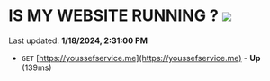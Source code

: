 # IS MY WEBSITE RUNNING ? [![](https://img.shields.io/static/v1?label=Sponsor&message=%E2%9D%A4&logo=GitHub&color=%23fe8e86)](https://github.com/sponsors/<username>)

Last updated: **1/18/2024, 2:31:00 PM**

- `GET` [https://youssefservice.me](https://youssefservice.me) - **Up** (139ms)
